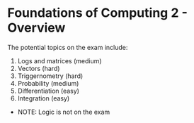 # Foundations of Computing 2 - Overview

The potential topics on the exam include:

1. Logs and matrices (medium)
2. Vectors (hard)
3. Triggernometry (hard)
4. Probability (medium)
5. Differentiation (easy)
6. Integration (easy)

- NOTE: Logic is not on the exam
